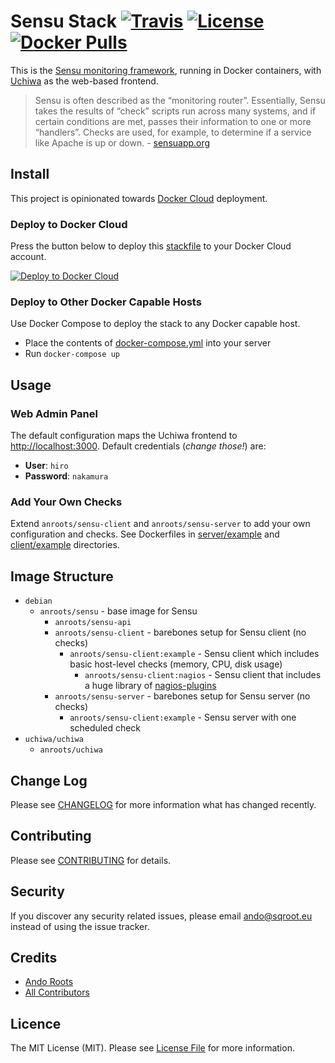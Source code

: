 # Sensu Stack [![Travis](https://img.shields.io/travis/anroots/sensu-stack.svg)](https://travis-ci.org/anroots/sensu-stack) [![License](https://img.shields.io/badge/license-MIT-brightgreen.svg)](https://github.com/anroots/sensu-stack/blob/master/LICENSE.md) [![Docker Pulls](https://img.shields.io/docker/pulls/anroots/sensu.svg)](https://hub.docker.com/r/anroots/sensu)

This is the [Sensu monitoring framework](https://sensuapp.org), running in Docker containers, with [Uchiwa](https://github.com/sensu/uchiwa) as the web-based frontend.

> Sensu is often described as the “monitoring router”. Essentially, Sensu takes the results of “check” scripts run across many systems, and if certain conditions are met, passes their information to one or more “handlers”. Checks are used, for example, to determine if a service like Apache is up or down. - [sensuapp.org](https://sensuapp.org/docs/latest/overview)

## Install

This project is opinionated towards [Docker Cloud](https://cloud.docker.com) deployment.

### Deploy to Docker Cloud

Press the button below to deploy this [stackfile](https://docs.docker.com/docker-cloud/feature-reference/stacks/) to your Docker Cloud account.

[![Deploy to Docker Cloud](https://files.cloud.docker.com/images/deploy-to-dockercloud.svg)](https://cloud.docker.com/stack/deploy)

### Deploy to Other Docker Capable Hosts

Use Docker Compose to deploy the stack to any Docker capable host.

- Place the contents of [docker-compose.yml](docker-compose.yml) into your server
- Run `docker-compose up`

## Usage

### Web Admin Panel

The default configuration maps the Uchiwa frontend to [http://localhost:3000](http://localhost:3000). Default credentials (*change those!*) are:

- **User**: `hiro`
- **Password**: `nakamura`

### Add Your Own Checks

Extend `anroots/sensu-client` and `anroots/sensu-server` to add your own configuration and checks. See Dockerfiles in [server/example](server/example) and [client/example](client/example) directories.

## Image Structure

- `debian`
  - `anroots/sensu` - base image for Sensu
    - `anroots/sensu-api`
    - `anroots/sensu-client` - barebones setup for Sensu client (no checks)
      - `anroots/sensu-client:example` - Sensu client which includes basic host-level checks (memory, CPU, disk usage)
        - `anroots/sensu-client:nagios` - Sensu client that includes a huge library of [nagios-plugins](https://github.com/harisekhon/nagios-plugins)
    - `anroots/sensu-server` - barebones setup for Sensu server (no checks)
      - `anroots/sensu-client:example` - Sensu server with one scheduled check
- `uchiwa/uchiwa`
  - `anroots/uchiwa`

## Change Log

Please see [CHANGELOG](CHANGELOG.md) for more information what has changed recently.

## Contributing

Please see [CONTRIBUTING](CONTRIBUTING.md) for details.

## Security

If you discover any security related issues, please email ando@sqroot.eu instead of using the issue tracker.

## Credits

- [Ando Roots](http://sqroot.eu)
- [All Contributors](../../contributors)

## Licence

The MIT License (MIT). Please see [License File](LICENSE.md) for more information.